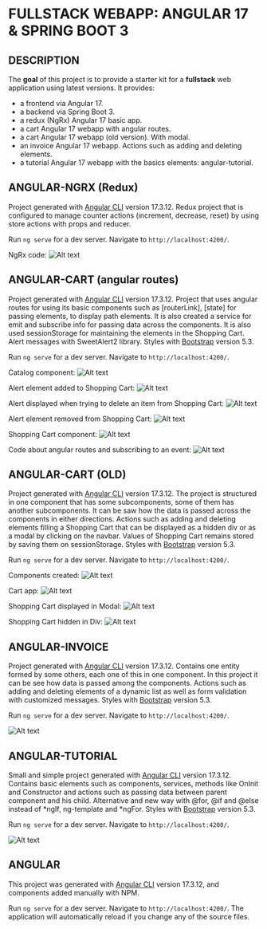# FULLSTACK WEBAPP: ANGULAR 17 & SPRING BOOT 3

## DESCRIPTION
The **goal** of this project is to provide a starter kit for a **fullstack** web application using latest versions. It provides:
 * a frontend via Angular 17.
 * a backend via Spring Boot 3.
 * a redux (NgRx) Angular 17 basic app.
 * a cart Angular 17 webapp with angular routes.
 * a cart Angular 17 webapp (old version). With modal.
 * an invoice Angular 17 webapp. Actions such as adding and deleting elements. 
 * a tutorial Angular 17 webapp with the basics elements: angular-tutorial.

## ANGULAR-NGRX (Redux)

Project generated with [Angular CLI](https://github.com/angular/angular-cli) version 17.3.12.
Redux project that is configured to manage counter actions (increment, decrease, reset) by using store actions with props and reducer.

Run `ng serve` for a dev server. Navigate to `http://localhost:4200/`.

NgRx code:
![Alt text](readme-screenshots/angular-ngrx-01.PNG?raw=true "Cart_old Angular 17 Components")

## ANGULAR-CART (angular routes)

Project generated with [Angular CLI](https://github.com/angular/angular-cli) version 17.3.12.
Project that uses angular routes for using its basic components such as [routerLink], [state] for passing elements, <router-outlet> to display path elements. It is also created a service for emit and subscribe info for passing data across the components. It is also used sessionStorage for maintaining the elements in the Shopping Cart. Alert messages with SweetAlert2 library. Styles with [Bootstrap](https://getbootstrap.com/docs/5.3/getting-started/introduction/) version 5.3.

Run `ng serve` for a dev server. Navigate to `http://localhost:4200/`.

Catalog component:
![Alt text](readme-screenshots/angular-cart-route-01.PNG?raw=true "Cart_old Angular 17 Components")

Alert element added to Shopping Cart:
![Alt text](readme-screenshots/angular-cart-route-02.PNG?raw=true "Cart_old Angular 17")

Alert displayed when trying to delete an item from Shopping Cart:
![Alt text](readme-screenshots/angular-cart-route-03.PNG?raw=true "Cart_old Angular 17 Shopping Cart Modal")

Alert element removed from Shopping Cart:
![Alt text](readme-screenshots/angular-cart-route-04.PNG?raw=true "Cart_old Angular 17 Shopping Cart hidden Div")

Shopping Cart component:
![Alt text](readme-screenshots/angular-cart-route-05.PNG?raw=true "Cart_old Angular 17 Shopping Cart hidden Div")

Code about angular routes and subscribing to an event:
![Alt text](readme-screenshots/angular-cart-route-06.PNG?raw=true "Cart_old Angular 17 Shopping Cart hidden Div")

## ANGULAR-CART (OLD)

Project generated with [Angular CLI](https://github.com/angular/angular-cli) version 17.3.12.
The project is structured in one component that has some subcomponents, some of them has another subcomponents. It can be saw how the data is passed across the components in either directions. Actions such as adding and deleting elements filling a Shopping Cart that can be displayed as a hidden div or as a modal by clicking on the navbar. Values of Shopping Cart remains stored by saving them on sessionStorage. Styles with [Bootstrap](https://getbootstrap.com/docs/5.3/getting-started/introduction/) version 5.3.

Run `ng serve` for a dev server. Navigate to `http://localhost:4200/`.

Components created:
![Alt text](readme-screenshots/angular-cart-old-04.PNG?raw=true "Cart_old Angular 17 Components")

Cart app:
![Alt text](readme-screenshots/angular-cart-old-01.PNG?raw=true "Cart_old Angular 17")

Shopping Cart displayed in Modal:
![Alt text](readme-screenshots/angular-cart-old-02.PNG?raw=true "Cart_old Angular 17 Shopping Cart Modal")

Shopping Cart hidden in Div:
![Alt text](readme-screenshots/angular-cart-old-03.PNG?raw=true "Cart_old Angular 17 Shopping Cart hidden Div")

## ANGULAR-INVOICE

Project generated with [Angular CLI](https://github.com/angular/angular-cli) version 17.3.12.
Contains one entity formed by some others, each one of this in one component. In this project it can be see how data is passed among the components. Actions such as adding and deleting elements of a dynamic list as well as form validation with customized messages. Styles with [Bootstrap](https://getbootstrap.com/docs/5.3/getting-started/introduction/) version 5.3.

Run `ng serve` for a dev server. Navigate to `http://localhost:4200/`.

![Alt text](readme-screenshots/angular-invoice-01.PNG?raw=true "Invoice Angular 17")

## ANGULAR-TUTORIAL

Small and simple project generated with [Angular CLI](https://github.com/angular/angular-cli) version 17.3.12.
Contains basic elements such as components, services, methods like OnInit and Constructor and actions such as passing data between parent component and his child. Alternative and new way with @for, @if and @else instead of *ngIf, ng-template and *ngFor. Styles with [Bootstrap](https://getbootstrap.com/docs/5.3/getting-started/introduction/) version 5.3.

Run `ng serve` for a dev server. Navigate to `http://localhost:4200/`.

![Alt text](readme-screenshots/angular-tutorial-01.PNG?raw=true "Angular 17 Tutorial")

## ANGULAR

This project was generated with [Angular CLI](https://github.com/angular/angular-cli) version 17.3.12, and components added manually with NPM.

Run `ng serve` for a dev server. Navigate to `http://localhost:4200/`. The application will automatically reload if you change any of the source files.
